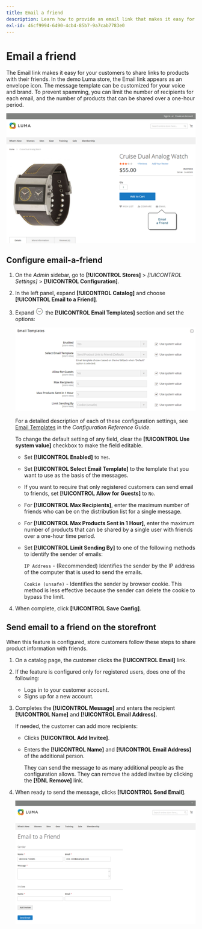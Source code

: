 ```yaml
---
title: Email a friend
description: Learn how to provide an email link that makes it easy for your customers to share links to products with their friends.
exl-id: 46cf9994-6490-4cb4-85b7-9a7cab7783e0
---
```

# Email a friend

The Email link makes it easy for your customers to share links to products with their friends. In the demo Luma store, the Email link appears as an envelope icon. The message template can be customized for your voice and brand. To prevent spamming, you can limit the number of recipients for each email, and the number of products that can be shared over a one-hour period.

![Example storefront - email a friend](./assets/storefront-email-a-friend.png)<!-- zoom -->

## Configure email-a-friend

1. On the _Admin_ sidebar, go to **[!UICONTROL Stores]** > _[!UICONTROL Settings]_ > **[!UICONTROL Configuration]**.

1. In the left panel, expand **[!UICONTROL Catalog]** and choose **[!UICONTROL Email to a Friend]**.

1. Expand ![Expansion selector](../assets/icon-display-expand.png) the **[!UICONTROL Email Templates]** section and set the options:

    ![Catalog configuration - email templates](../configuration-reference/catalog/assets/email-to-a-friend-email-templates.png)<!-- zoom -->

    For a detailed description of each of these configuration settings, see [Email Templates](https://docs.magento.com/user-guide/configuration/catalog/email-to-a-friend.html) in the _Configuration Reference Guide_.

    To change the default setting of any field, clear the **[!UICONTROL Use system value]** checkbox to make the field editable.

    - Set **[!UICONTROL Enabled]** to `Yes`.

    - Set **[!UICONTROL Select Email Template]** to the template that you want to use as the basis of the messages.

    - If you want to require that only registered customers can send email to friends, set **[!UICONTROL Allow for Guests]** to `No`.

    - For **[!UICONTROL Max Recipients]**, enter the maximum number of friends who can be on the distribution list for a single message.

    - For **[!UICONTROL Max Products Sent in 1 Hour]**, enter the maximum number of products that can be shared by a single user with friends over a one-hour time period.

    - Set **[!UICONTROL Limit Sending By]** to one of the following methods to identify the sender of emails:

      `IP Address`  - (Recommended) Identifies the sender by the IP address of the computer that is used to send the emails.

      `Cookie (unsafe)` - Identifies the sender by browser cookie. This method is less effective because the sender can delete the cookie to bypass the limit.

1. When complete, click **[!UICONTROL Save Config]**.

## Send email to a friend on the storefront

When this feature is configured, store customers follow these steps to share product information with friends.

1. On a catalog page, the customer clicks the **[!UICONTROL Email]** link.

1. If the feature is configured only for registered users, does one of the following:

   - Logs in to your customer account.
   - Signs up for a new account.

1. Completes the **[!UICONTROL Message]** and enters the recipient **[!UICONTROL Name]** and **[!UICONTROL Email Address]**.
   
   If needed, the customer can add more recipients:

    - Clicks **[!UICONTROL Add Invitee]**.

    - Enters the **[!UICONTROL Name]** and **[!UICONTROL Email Address]** of the additional person.

      They can send the message to as many additional people as the configuration allows. They can remove the added invitee by clicking the **[!DNL Remove]** link.

1. When ready to send the message, clicks **[!UICONTROL Send Email]**.

    ![Example storefront - email to a friend](./assets/storefront-email-a-friend-form.png)<!-- zoom -->
